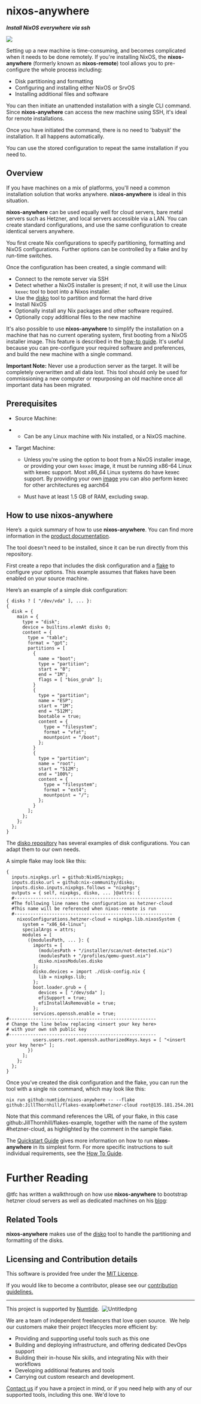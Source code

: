 # nixos-anywhere

***Install NixOS everywhere via ssh***

![](https://raw.githubusercontent.com/numtide/nixos-anywhere/main/docs/logo.png)

Setting up a new machine is time-consuming, and becomes complicated when it needs to be done remotely. If you're installing NixOS, the **nixos-anywhere** (formerly known as **nixos-remote**) tool allows you to pre-configure the whole process including:

- Disk partitioning and formatting
- Configuring and installing either NixOS or SrvOS
- Installing additional files and software

You can then initiate an unattended installation with a single CLI command. Since **nixos-anywhere** can access the new machine using SSH, it's ideal for remote installations.

Once you have initiated the command, there is no need to 'babysit' the installation. It all happens automatically.

You can use the stored configuration to repeat the same installation if you need to.

## Overview

If you have machines on a mix of platforms, you'll need a common installation solution that works anywhere. **nixos-anywhere** is ideal in this situation.

**nixos-anywhere** can be used equally well for cloud servers, bare metal servers such as Hetzner, and local servers accessible via a LAN. You can create standard configurations, and use the same configuration to create identical servers anywhere.

You first create Nix configurations to specify partitioning, formatting and NixOS configurations. Further options can be controlled by a flake and by run-time switches.

Once the configuration has been created, a single command will:

- Connect to the remote server via SSH
- Detect whether a NixOS installer is present; if not, it will use the Linux ```kexec``` tool to boot into a Nixos installer.
- Use the [disko](https://github.com/nix-community/disko) tool to partition and format the hard drive
- Install NixOS
- Optionally install any Nix packages and other software required.
- Optionally copy additional files to the new machine

It's also possible to use **nixos-anywhere** to simplify the installation on a machine that has no current operating system, first booting from a NixOS installer image. This feature is described in the [how-to guide](./docs/how_to.md#installing-on-a-machine-with-no-operating-system). It's useful because you can pre-configure your required software and preferences, and build the new machine with a single command.

**Important Note:** Never use a production server as the target. It will be completely overwritten and all data lost. This tool should only be used for commissioning a new computer or repurposing an old machine once all important data has been migrated.

## Prerequisites

- Source Machine:
  
- - Can be any Linux machine with Nix installed, or a NixOS machine.
- Target Machine:
  
  - Unless you're using the option to boot from a NixOS installer image, or providing your own ```kexec``` image, it must be running x86-64 Linux with kexec support. Most x86_64 Linux systems do have kexec support. By providing your own [image](./docs/how_to.md#using-your-own-kexec-image) you can also perform kexec for other architectures eg aarch64
    
  - Must have at least 1.5 GB of RAM, excluding swap.
    

## How to use nixos-anywhere

Here’s  a quick summary of how to use **nixos-anywhere**. You can find more information in the [product documentation](./docs).

The tool doesn't need to be installed, since it can be run directly from this repository.

First create a repo that includes the disk configuration and a [flake](https://nixos.wiki/wiki/Flakes) to configure your options. This example assumes that flakes have been enabled on your source machine. 

Here’s an example of a simple disk configuration:

```
{ disks ? [ "/dev/vda" ], ... }:
{
  disk = {
    main = {
      type = "disk";
      device = builtins.elemAt disks 0;
      content = {
        type = "table";
        format = "gpt";
        partitions = [
          {
            name = "boot";
            type = "partition";
            start = "0";
            end = "1M";
            flags = [ "bios_grub" ];
          }
          {
            type = "partition";
            name = "ESP";
            start = "1M";
            end = "512M";
            bootable = true;
            content = {
              type = "filesystem";
              format = "vfat";
              mountpoint = "/boot";
            };
          }
          {
            type = "partition";
            name = "root";
            start = "512M";
            end = "100%";
            content = {
              type = "filesystem";
              format = "ext4";
              mountpoint = "/";
            };
          }
        ];
      };
    };
  };
}
```

The [disko repository](https://github.com/nix-community/disko/tree/master/example) has several examples of disk configurations. You can adapt them to our own needs.

A simple flake may look like this:

```
{
  inputs.nixpkgs.url = github:NixOS/nixpkgs;
  inputs.disko.url = github:nix-community/disko;
  inputs.disko.inputs.nixpkgs.follows = "nixpkgs";
  outputs = { self, nixpkgs, disko, ... }@attrs: {
  #-----------------------------------------------------------
  #The following line names the configuration as hetzner-cloud
  #This name will be referenced when nixos-remote is run
  #-----------------------------------------------------------
    nixosConfigurations.hetzner-cloud = nixpkgs.lib.nixosSystem {
      system = "x86_64-linux";
      specialArgs = attrs;
      modules = [
        ({modulesPath, ... }: {
          imports = [
            (modulesPath + "/installer/scan/not-detected.nix")
            (modulesPath + "/profiles/qemu-guest.nix")
            disko.nixosModules.disko
          ];
          disko.devices = import ./disk-config.nix {
            lib = nixpkgs.lib;
          };
          boot.loader.grub = {
            devices = [ "/dev/sda" ];
            efiSupport = true;
            efiInstallAsRemovable = true;
          };
          services.openssh.enable = true;
#-------------------------------------------------------
# Change the line below replacing <insert your key here>
# with your own ssh public key
#-------------------------------------------------------
          users.users.root.openssh.authorizedKeys.keys = [ "<insert your key here>" ];
        })
      ];
    };
  };
}
```

Once you’ve created the disk configuration and the flake, you can run the tool with a single nix command, which may look like this:

```
nix run github:numtide/nixos-anywhere -- --flake github:JillThornhill/flakes-example#hetzner-cloud root@135.181.254.201
```

Note that this command references the URL of your flake, in this case github:JillThornhill/flakes-example, together with the name of the system #hetzner-cloud, as highlighted by the comment in the sample flake.

The [Quickstart Guide](./docs/Quickstart.md) gives more information on how to run **nixos-anywhere** in its simplest form. For more specific instructions to suit individual requirements, see the [How To Guide](./docs/how_to.md).

# Further Reading

@tfc has written a walkthrough on how use **nixos-anywhere** to bootstrap hetzner cloud servers as well as dedicated machines on his [blog](https://galowicz.de/2023/04/05/single-command-server-bootstrap/):

## Related Tools

**nixos-anywhere** makes use of the [disko](https://github.com/nix-community/disko) tool to handle the partitioning and formatting of the disks.

## Licensing and Contribution details

This software is provided free under the [MIT Licence](https://opensource.org/licenses/MIT).

If you would like to become a contributor, please see our [contribution guidelines.](https://github.com/numtide/docs/contribution-guidelines.md)

---

This project is supported by [Numtide](https://numtide.com/).  ![Untitledpng](https://codahosted.io/docs/6FCIMTRM0p/blobs/bl-sgSunaXYWX/077f3f9d7d76d6a228a937afa0658292584dedb5b852a8ca370b6c61dabb7872b7f617e603f1793928dc5410c74b3e77af21a89e435fa71a681a868d21fd1f599dd10a647dd855e14043979f1df7956f67c3260c0442e24b34662307204b83ea34de929d)    

We are a team of independent freelancers that love open source.  We help our customers make their project lifecycles more efficient by:

- Providing and supporting useful tools such as this one
- Building and deploying infrastructure, and offering dedicated DevOps support
- Building their in-house Nix skills, and integrating Nix with their workflows
- Developing additional features and tools
- Carrying out custom research and development.

[Contact us](https://numtide.com/contact) if you have a project in mind, or if you need help with any of our supported tools, including this one. We'd love to
